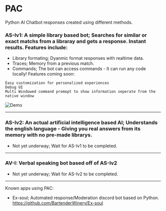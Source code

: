 # PAC
 Python AI Chatbot responses created using different methods.
 
 ### AS-Iv1: A simple library based bot; Searches for similar or exact matchs from a libraray and gets a response. Instant results. Features include:
 - Library formating; Dyanmic format responses with realtime data.
 - Traces; Memory from a previous match.
 - Commands; The bot can access commands - It can run any code locally!
 Features coming soon:
 ```
Easy customization for personalized experiences
Debug UI
Multi Windowed command promopt to show information seperate from the native window
```
![Demo](https://aeroweb.netlify.app/packages/box/demo.gif)
******
### AS-Iv2: An actual artificial intelligence based AI; Understands the english language - Giving you real answers from its memory with no pre-made librarys.
 - Not yet underway; Wait for AS-Iv1 to be completed.
******
### AV-I: Verbal speaking bot based off of AS-Iv2
 - Not yet underway; Wait for AS-Iv2 to be completed.
******
Known apps using PAC:
 - Ex-soul; Automated response/Moderation discord bot based on Python. https://github.com/BartenderWinery/Ex-soul